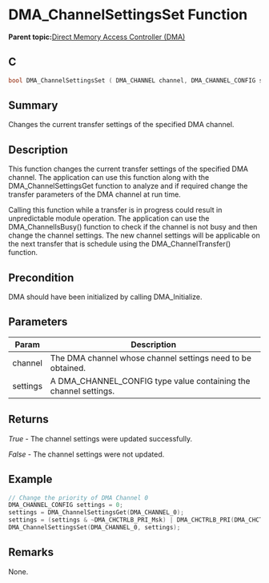 # DMA\_ChannelSettingsSet Function

**Parent topic:**[Direct Memory Access Controller \(DMA\)](GUID-FC435976-A639-435D-9C8F-0A08C3D59195.md)

## C

```c
bool DMA_ChannelSettingsSet ( DMA_CHANNEL channel, DMA_CHANNEL_CONFIG settings );
```

## Summary

Changes the current transfer settings of the specified DMA channel.

## Description

This function changes the current transfer settings of the specified DMA<br />channel. The application can use this function along with the<br />DMA\_ChannelSettingsGet function to analyze and if required change the<br />transfer parameters of the DMA channel at run time.

Calling this function while a transfer is in progress could result in<br />unpredictable module operation. The application can use the<br />DMA\_ChannelIsBusy\(\) function to check if the channel is not busy and then<br />change the channel settings. The new channel settings will be applicable on<br />the next transfer that is schedule using the DMA\_ChannelTransfer\(\)<br />function.

## Precondition

DMA should have been initialized by calling DMA\_Initialize.

## Parameters

|Param|Description|
|-----|-----------|
|channel|The DMA channel whose channel settings need to be obtained.|
|settings|A DMA\_CHANNEL\_CONFIG type value containing the channel settings.|

## Returns

*True* - The channel settings were updated successfully.

*False* - The channel settings were not updated.

## Example

```c
// Change the priority of DMA Channel 0
DMA_CHANNEL_CONFIG settings = 0;
settings = DMA_ChannelSettingsGet(DMA_CHANNEL_0);
settings = (settings & ~DMA_CHCTRLB_PRI_Msk) | DMA_CHCTRLB_PRI(DMA_CHCTRLB_PRI_PRI_2_Val);
DMA_ChannelSettingsSet(DMA_CHANNEL_0, settings);
```

## Remarks

None.

